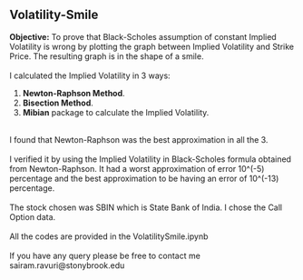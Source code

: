 ## Volatility-Smile


**Objective:** To prove that Black-Scholes assumption of constant Implied Volatility is wrong by plotting the graph between Implied Volatility and Strike Price. The resulting graph is in the shape of a smile. <br />
<br />
I calculated the Implied Volatility in 3 ways: <br />
1) **Newton-Raphson Method**. <br />
2) **Bisection Method**. <br />
3) **Mibian** package to calculate the Implied Volatility. <br />
<br />
I found that Newton-Raphson was the best approximation in all the 3. <br />
<br />
I verified it by using the Implied Volatility in Black-Scholes formula obtained from Newton-Raphson. It had a worst approximation of error 10^(-5) percentage and the best approximation to be having an error of 10^(-13) percentage.
<br />
<br />
The stock chosen was SBIN which is State Bank of India. I chose the Call Option data. <br />
<br />
All the codes are provided in the VolatilitySmile.ipynb <br />
<br />
If you have any query please be free to contact me sairam.ravuri@stonybrook.edu

